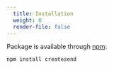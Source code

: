 ```yaml
---
  title: Installation
  weight: 0
  render-file: false
---
```


Package is available through [npm](http://npmjs.org):

    npm install createsend